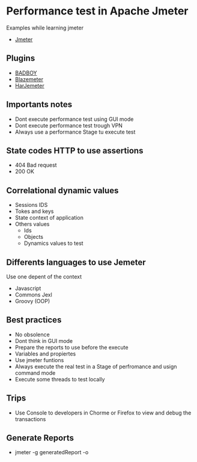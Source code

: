 # Performance test in Apache Jmeter

Examples while learning jmeter

- [Jmeter](https://jmeter.apache.org/)

## Plugins

- [BADBOY](opensource-demo.orangehrmlive.com)
- [Blazemeter](https://chrome.google.com/webstore/detail/blazemeter-the-continuous/mbopgmdnpcbohhpnfglgohlbhfongabi)
- [HarJemeter](https://chrome.google.com/webstore/detail/blazemeter-the-continuous/mbopgmdnpcbohhpnfglgohlbhfongabi)

## Importants notes

- Dont execute performance test using GUI mode
- Dont execute performance test trough VPN
- Always use a performance Stage tu execute test

## State codes HTTP to use assertions

- 404 Bad request
- 200 OK
  
## Correlational dynamic values

- Sessions IDS
- Tokes and keys
- State context of application
- Others values
  - Ids
  - Objects
  - Dynamics values to test

## Differents languages to use Jemeter

Use one depent of the context

- Javascript
- Commons Jexl
- Groovy (OOP)

## Best practices

- No obsolence
- Dont think in GUI mode
- Prepare the reports to use before the execute
- Variables and propiertes
- Use jmeter funtions
- Always execute the real test in a Stage of perfromance and usign command mode
- Execute some threads to test locally

## Trips

- Use Console to developers in Chorme or Firefox to view and debug the transactions

## Generate Reports 
- jmeter -g generatedReport -o 
  
